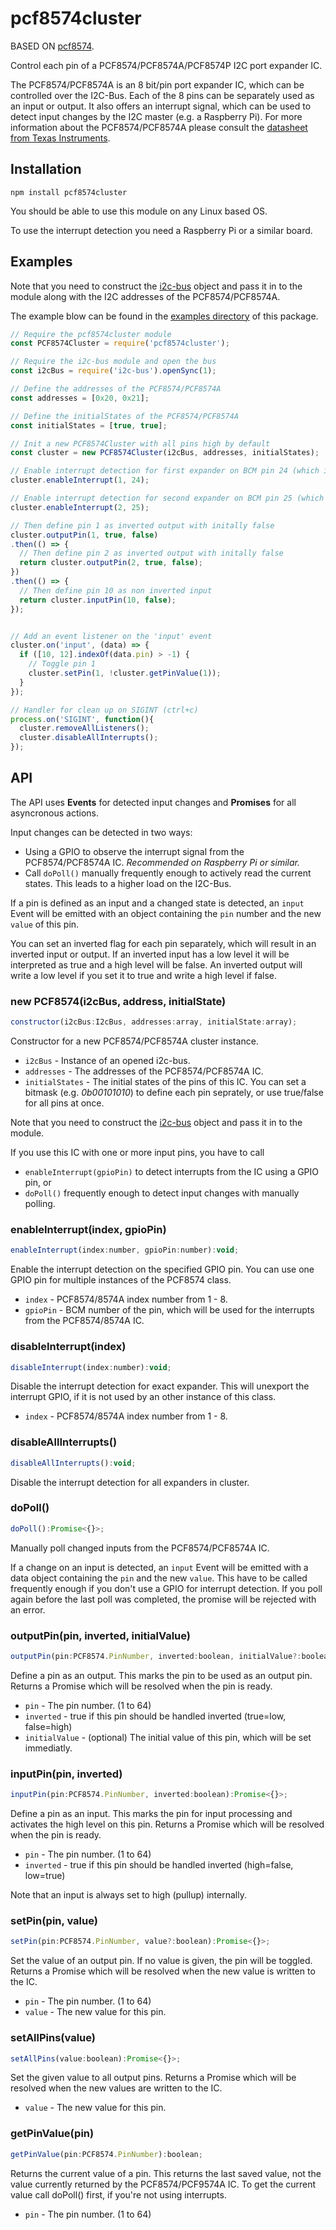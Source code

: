 # pcf8574cluster

BASED ON [pcf8574](https://www.npmjs.com/package/pcf8574).

Control each pin of a PCF8574/PCF8574A/PCF8574P I2C port expander IC.

The PCF8574/PCF8574A is an 8 bit/pin port expander IC, which can be controlled over the I2C-Bus.
Each of the 8 pins can be separately used as an input or output.
It also offers an interrupt signal, which can be used to detect input changes by the I2C master (e.g. a Raspberry Pi).
For more information about the PCF8574/PCF8574A please consult the [datasheet from Texas Instruments](http://www.ti.com/lit/ds/symlink/pcf8574.pdf).

## Installation

```
npm install pcf8574cluster
```
You should be able to use this module on any Linux based OS.

To use the interrupt detection you need a Raspberry Pi or a similar board.

## Examples

Note that you need to construct the [i2c-bus](https://npmjs.org/package/i2c-bus) object
and pass it in to the module along with the I2C addresses of the PCF8574/PCF8574A.

The example blow can be found in the [examples directory](https://github.com/david-kasparov/PCF8574Cluster/tree/master/examples) of this package.

```js
// Require the pcf8574cluster module
const PCF8574Cluster = require('pcf8574cluster');

// Require the i2c-bus module and open the bus
const i2cBus = require('i2c-bus').openSync(1);

// Define the addresses of the PCF8574/PCF8574A
const addresses = [0x20, 0x21];

// Define the initialStates of the PCF8574/PCF8574A
const initialStates = [true, true];

// Init a new PCF8574Cluster with all pins high by default
const cluster = new PCF8574Cluster(i2cBus, addresses, initialStates);

// Enable interrupt detection for first expander on BCM pin 24 (which is GPIO.5)
cluster.enableInterrupt(1, 24);

// Enable interrupt detection for second expander on BCM pin 25 (which is GPIO.6)
cluster.enableInterrupt(2, 25);

// Then define pin 1 as inverted output with initally false
cluster.outputPin(1, true, false)
.then(() => {
  // Then define pin 2 as inverted output with initally false
  return cluster.outputPin(2, true, false);
})
.then(() => {
  // Then define pin 10 as non inverted input
  return cluster.inputPin(10, false);
});


// Add an event listener on the 'input' event
cluster.on('input', (data) => {
  if ([10, 12].indexOf(data.pin) > -1) {
    // Toggle pin 1
    cluster.setPin(1, !cluster.getPinValue(1));
  }
});

// Handler for clean up on SIGINT (ctrl+c)
process.on('SIGINT', function(){
  cluster.removeAllListeners();
  cluster.disableAllInterrupts();
});
```


## API

The API uses __Events__ for detected input changes and __Promises__ for all asyncronous actions.

Input changes can be detected in two ways:
* Using a GPIO to observe the interrupt signal from the PCF8574/PCF8574A IC. *Recommended on Raspberry Pi or similar.*
* Call `doPoll()` manually frequently enough to actively read the current states. This leads to a higher load on the I2C-Bus.

If a pin is defined as an input and a changed state is detected, an `input` Event will be emitted with an object containing the `pin` number and the new `value` of this pin.

You can set an inverted flag for each pin separately, which will result in an inverted input or output.
If an inverted input has a low level it will be interpreted as true and a high level will be false.
An inverted output will write a low level if you set it to true and write a high level if false.


### new PCF8574(i2cBus, address, initialState)
```js
constructor(i2cBus:I2cBus, addresses:array, initialState:array);
```
Constructor for a new PCF8574/PCF8574A cluster instance.

* `i2cBus` - Instance of an opened i2c-bus.
* `addresses` - The addresses of the PCF8574/PCF8574A IC.
* `initialStates` - The initial states of the pins of this IC. You can set a bitmask (e.g. *0b00101010*) to define each pin seprately, or use true/false for all pins at once.

Note that you need to construct the [i2c-bus](https://npmjs.org/package/i2c-bus) object and pass it in to the module.

If you use this IC with one or more input pins, you have to call
* `enableInterrupt(gpioPin)` to detect interrupts from the IC using a GPIO pin, or
* `doPoll()` frequently enough to detect input changes with manually polling.

### enableInterrupt(index, gpioPin)
```js
enableInterrupt(index:number, gpioPin:number):void;
```
Enable the interrupt detection on the specified GPIO pin.
You can use one GPIO pin for multiple instances of the PCF8574 class.

* `index` - PCF8574/8574A index number from 1 - 8.
* `gpioPin` - BCM number of the pin, which will be used for the interrupts from the PCF8574/8574A IC.


### disableInterrupt(index)
```js
disableInterrupt(index:number):void;
```
Disable the interrupt detection for exact expander.
This will unexport the interrupt GPIO, if it is not used by an other instance of this class.

* `index` - PCF8574/8574A index number from 1 - 8.

### disableAllInterrupts()
```js
disableAllInterrupts():void;
```
Disable the interrupt detection for all expanders in cluster.

### doPoll()
```js
doPoll():Promise<{}>;
```
Manually poll changed inputs from the PCF8574/PCF8574A IC.

If a change on an input is detected, an `input` Event will be emitted with a data object containing the `pin` and the new `value`.
This have to be called frequently enough if you don't use a GPIO for interrupt detection.
If you poll again before the last poll was completed, the promise will be rejected with an error.


### outputPin(pin, inverted, initialValue)
```js
outputPin(pin:PCF8574.PinNumber, inverted:boolean, initialValue?:boolean):Promise<{}>;
```
Define a pin as an output.
This marks the pin to be used as an output pin.
Returns a Promise which will be resolved when the pin is ready.

* `pin` - The pin number. (1 to 64)
* `inverted` - true if this pin should be handled inverted (true=low, false=high)
* `initialValue` - (optional) The initial value of this pin, which will be set immediatly.


### inputPin(pin, inverted)
```js
inputPin(pin:PCF8574.PinNumber, inverted:boolean):Promise<{}>;
```
Define a pin as an input.
This marks the pin for input processing and activates the high level on this pin.
Returns a Promise which will be resolved when the pin is ready.

* `pin` - The pin number. (1 to 64)
* `inverted` - true if this pin should be handled inverted (high=false, low=true)

Note that an input is always set to high (pullup) internally.


### setPin(pin, value)
```js
setPin(pin:PCF8574.PinNumber, value?:boolean):Promise<{}>;
```
Set the value of an output pin.
If no value is given, the pin will be toggled.
Returns a Promise which will be resolved when the new value is written to the IC.

* `pin` - The pin number. (1 to 64)
* `value` - The new value for this pin.


### setAllPins(value)
```js
setAllPins(value:boolean):Promise<{}>;
```
Set the given value to all output pins.
Returns a Promise which will be resolved when the new values are written to the IC.

* `value` - The new value for this pin.


### getPinValue(pin)
```js
getPinValue(pin:PCF8574.PinNumber):boolean;
```
Returns the current value of a pin.
This returns the last saved value, not the value currently returned by the PCF8574/PCF9574A IC.
To get the current value call doPoll() first, if you're not using interrupts.

* `pin` - The pin number. (1 to 64)
